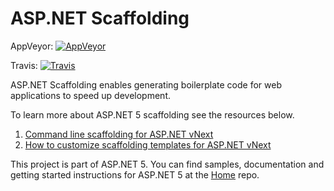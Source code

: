 ASP.NET Scaffolding
======================
AppVeyor: [![AppVeyor](https://ci.appveyor.com/api/projects/status/jm7in54ohd4dmwte/branch/dev?svg=true)](https://ci.appveyor.com/project/aspnetci/Scaffolding/branch/dev)

Travis:   [![Travis](https://travis-ci.org/aspnet/Scaffolding.svg?branch=dev)](https://travis-ci.org/aspnet/Scaffolding)

ASP.NET Scaffolding enables generating boilerplate code for web applications to speed up development.

To learn more about ASP.NET 5 scaffolding see the resources below.

 1. [Command line scaffolding for ASP.NET vNext](http://blogs.msdn.com/b/webdev/archive/2014/08/21/command-line-scaffolding-for-asp-net-vnext.aspx) 
 2. [How to customize scaffolding templates for ASP.NET vNext](http://blogs.msdn.com/b/webdev/archive/2014/08/23/how-to-customize-scaffolding-templates-for-asp-net-vnext.aspx)

This project is part of ASP.NET 5. You can find samples, documentation and getting started instructions for ASP.NET 5 at the [Home](https://github.com/aspnet/home) repo.
